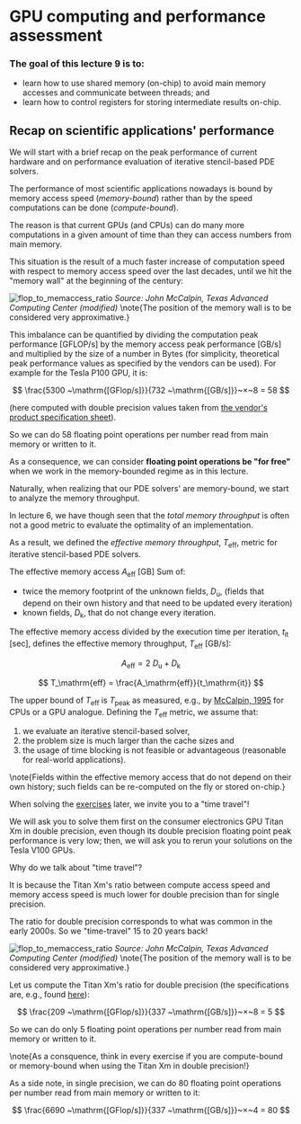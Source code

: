 <!--This file was generated, do not modify it.-->
# GPU computing and performance assessment

### The goal of this lecture 9 is to:

- learn how to use shared memory (on-chip) to avoid main memory accesses and communicate between threads; and
- learn how to control registers for storing intermediate results on-chip.

## Recap on scientific applications' performance

We will start with a brief recap on the peak performance of current hardware and on performance evaluation of iterative stencil-based PDE solvers.

The performance of most scientific applications nowadays is bound by memory access speed (*memory-bound*) rather than by the speed computations can be done (*compute-bound*).

The reason is that current GPUs (and CPUs) can do many more computations in a given amount of time than they can access numbers from main memory.

This situation is the result of a much faster increase of computation speed with respect to memory access speed over the last decades, until we hit the "memory wall" at the beginning of the century:

![flop_to_memaccess_ratio](../assets/literate_figures/flop_to_memaccess_ratio.png)
*Source: John McCalpin, Texas Advanced Computing Center (modified)*
\note{The position of the memory wall is to be considered very approximative.}

This imbalance can be quantified by dividing the computation peak performance [GFLOP/s] by the memory access peak performance [GB/s] and multiplied by the size of a number in Bytes (for simplicity, theoretical peak performance values as specified by the vendors can be used). For example for the Tesla P100 GPU, it is:

$$ \frac{5300 ~\mathrm{[GFlop/s]}}{732 ~\mathrm{[GB/s]}}~×~8 = 58 $$

(here computed with double precision values taken from [the vendor's product specification sheet](https://www.nvidia.com/content/dam/en-zz/Solutions/Data-Center/tesla-p100/pdf/nvidia-tesla-p100-PCIe-datasheet.pdf)).

So we can do 58 floating point operations per number read from main memory or written to it.

As a consequence, we can consider **floating point operations be "for free"** when we work in the memory-bounded regime as in this lecture.

Naturally, when realizing that our PDE solvers' are memory-bound, we start to analyze the memory throughput.

In lecture 6, we have though seen that the *total memory throughput* is often not a good metric to evaluate the optimality of an implementation.

As a result, we defined the *effective memory throughput*, $T_\mathrm{eff}$, metric for iterative stencil-based PDE solvers.

The effective memory access $A_\mathrm{eff}$ [GB]
Sum of:
- twice the memory footprint of the unknown fields, $D_\mathrm{u}$, (fields that depend on their own history and that need to be updated every iteration)
- known fields, $D_\mathrm{k}$, that do not change every iteration.

The effective memory access divided by the execution time per iteration, $t_\mathrm{it}$ [sec], defines the effective memory throughput, $T_\mathrm{eff}$ [GB/s]:

$$ A_\mathrm{eff} = 2~D_\mathrm{u} + D_\mathrm{k} $$

$$ T_\mathrm{eff} = \frac{A_\mathrm{eff}}{t_\mathrm{it}} $$

The upper bound of $T_\mathrm{eff}$ is $T_\mathrm{peak}$ as measured, e.g., by [McCalpin, 1995](https://www.researchgate.net/publication/51992086_Memory_bandwidth_and_machine_balance_in_high_performance_computers) for CPUs or a GPU analogue.
Defining the $T_\mathrm{eff}$ metric, we assume that:
1. we evaluate an iterative stencil-based solver,
2. the problem size is much larger than the cache sizes and
3. the usage of time blocking is not feasible or advantageous (reasonable for real-world applications).

\note{Fields within the effective memory access that do not depend on their own history; such fields can be re-computed on the fly or stored on-chip.}

When solving the [exercises](#exercises_-_lecture_9) later, we invite you to a "time travel"!

We will ask you to solve them first on the consumer electronics GPU Titan Xm in double precision, even though its double precision floating point peak performance is very low; then, we will ask you to rerun your solutions on the Tesla V100 GPUs.

Why do we talk about "time travel"?

It is because the Titan Xm's ratio between compute access speed and memory access speed is much lower for double precision than for single precision.

The ratio for double precision corresponds to what was common in the early 2000s. So we "time-travel" 15 to 20 years back!

![flop_to_memaccess_ratio](../assets/literate_figures/flop_to_memaccess_ratio2.png)
*Source: John McCalpin, Texas Advanced Computing Center (modified)*
\note{The position of the memory wall is to be considered very approximative.}

Let us compute the Titan Xm's ratio for double precision (the specifications are, e.g., found [here](https://www.techpowerup.com/gpu-specs/geforce-gtx-titan-x.c2632)):

$$ \frac{209 ~\mathrm{[GFlop/s]}}{337 ~\mathrm{[GB/s]}}~×~8 = 5 $$

So we can do only 5 floating point operations per number read from main memory or written to it.

\note{As a consquence, think in every exercise if you are compute-bound or memory-bound when using the Titan Xm in double precision!}

As a side note, in single precision, we can do 80 floating point operations per number read from main memory or written to it:

$$ \frac{6690 ~\mathrm{[GFlop/s]}}{337 ~\mathrm{[GB/s]}}~×~4 = 80 $$

